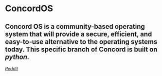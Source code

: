 # ConcordOS
<h2> Concord OS is a community-based operating system that will provide a secure, efficient, and easy-to-use alternative to the operating systems today. This specific branch of Concord is built on <i>python.</i></h2>

<a href="https://www.reddit.com/r/ConcordOS/"><i>Reddit</i></a>  
